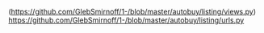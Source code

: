 (https://github.com/GlebSmirnoff/1-/blob/master/autobuy/listing/views.py)
https://github.com/GlebSmirnoff/1-/blob/master/autobuy/listing/urls.py
